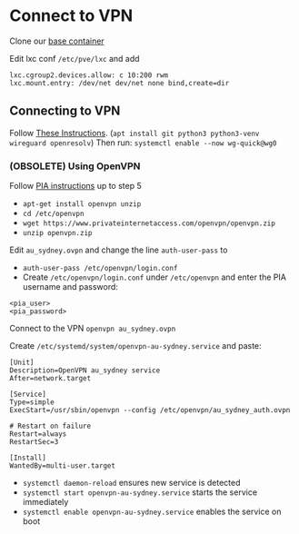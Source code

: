 # Connect to VPN 
Clone our [base container](../dietpi-base-vm/README.md)

Edit lxc conf `/etc/pve/lxc` and add 

```
lxc.cgroup2.devices.allow: c 10:200 rwm
lxc.mount.entry: /dev/net dev/net none bind,create=dir
```

## Connecting to VPN
Follow [These Instructions](https://github.com/hsand/pia-wg).  (`apt install git python3 python3-venv wireguard openresolv`)
Then run: `systemctl enable --now wg-quick@wg0`
### (OBSOLETE) Using OpenVPN

Follow [PIA instructions](https://helpdesk.privateinternetaccess.com/kb/articles/linux-setting-up-manual-openvpn-connection-through-the-terminal#anchor-1) up to step 5
- `apt-get install openvpn unzip`
- `cd /etc/openvpn`
- `wget https://www.privateinternetaccess.com/openvpn/openvpn.zip`
- `unzip openvpn.zip`

Edit `au_sydney.ovpn` and change the line `auth-user-pass` to
- `auth-user-pass /etc/openvpn/login.conf`
- Create `/etc/openvpn/login.conf` under `/etc/openvpn` and enter the PIA username and password:

```
<pia_user>
<pia_password>
```

Connect to the VPN `openvpn au_sydney.ovpn`

Create `/etc/systemd/system/openvpn-au-sydney.service` and paste:

```
[Unit]
Description=OpenVPN au_sydney service
After=network.target

[Service]
Type=simple
ExecStart=/usr/sbin/openvpn --config /etc/openvpn/au_sydney_auth.ovpn

# Restart on failure
Restart=always
RestartSec=3

[Install]
WantedBy=multi-user.target
```

- `systemctl daemon-reload` ensures new service is detected
- `systemctl start openvpn-au-sydney.service` starts the service immediately
- `systemctl enable openvpn-au-sydney.service` enables the service on boot
